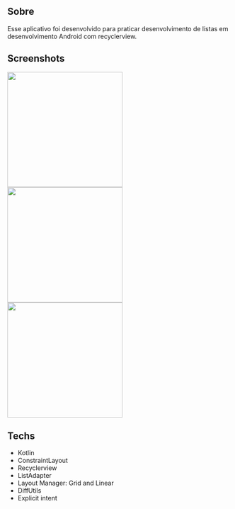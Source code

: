 ## Sobre
Esse aplicativo foi desenvolvido para praticar desenvolvimento de listas em desenvolvimento Android com recyclerview.

## Screenshots
<img src = "(https://github.com/user-attachments/assets/68c1a186-efb3-4606-8878-9bf218617bc7)" width="260"/>
<img src = "https://github.com/user-attachments/assets/2f845cb6-a1ba-4c34-a122-3cee71cc37c5" width="260"/>
<img src = "https://github.com/user-attachments/assets/0de762e5-8911-4816-a1c1-e0bf2dc306cc" width="260"/>


## Techs
- Kotlin
- ConstraintLayout
- Recyclerview
- ListAdapter
- Layout Manager: Grid and Linear
- DiffUtils
- Explicit intent
